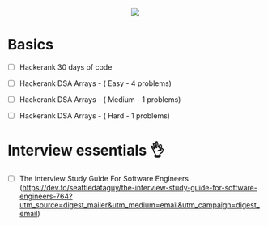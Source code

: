
<p align="center">
  <img  src="https://i.imgur.com/FXYtVWL.jpg">
</p>

# Basics

 - [ ] Hackerank 30 days of code
 - [ ] Hackerank DSA Arrays - ( Easy - 4 problems)
 - [ ] Hackerank DSA Arrays - ( Medium - 1 problems)
- [ ] Hackerank DSA Arrays - ( Hard - 1 problems)


# Interview essentials 👌
- [ ] The Interview Study Guide For Software Engineers (https://dev.to/seattledataguy/the-interview-study-guide-for-software-engineers-764?utm_source=digest_mailer&utm_medium=email&utm_campaign=digest_email)
